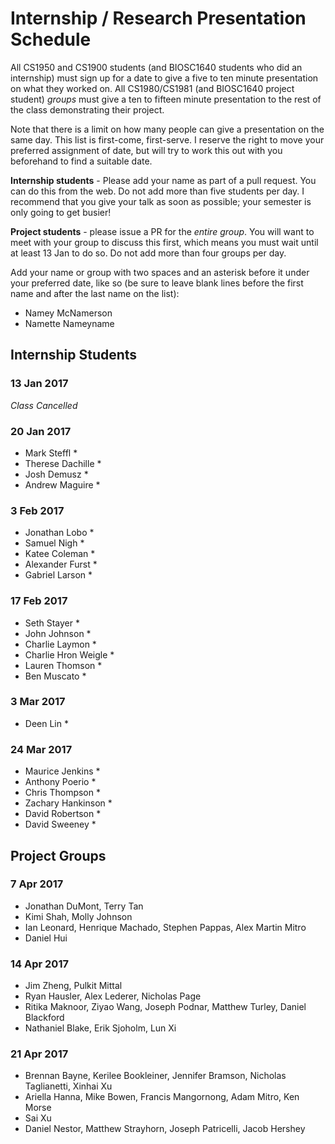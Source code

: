 
# Internship / Research Presentation Schedule

All CS1950 and CS1900 students (and BIOSC1640 students who did an internship) must sign up for a date to give a five to ten minute presentation on what they worked on.  All CS1980/CS1981 (and BIOSC1640 project student) _groups_ must give a ten to fifteen minute presentation to the rest of the class demonstrating their project.

Note that there is a limit on how many people can give a presentation on the same day.  This list is first-come, first-serve.  I reserve the right to move your preferred assignment of date, but will try to work this out with you beforehand to find a suitable date.

__Internship students__ - Please add your name as part of a pull request.  You can do this from the web.  Do not add more than five students per day.  I recommend that you give your talk as soon as possible; your semester is only going to get busier!

__Project students__ - please issue a PR for the _entire group_.  You will want to meet with your group to discuss this first, which means you must wait until at least 13 Jan to do so. Do not add more than four groups per day.

Add your name or group with two spaces and an asterisk before it under your preferred date, like so (be sure to leave blank lines before the first name and after the last name on the list):

  * Namey McNamerson
  * Namette Nameyname
  
## Internship Students


### 13 Jan 2017
_Class Cancelled_

### 20 Jan 2017

  * Mark Steffl *
  * Therese Dachille *
  * Josh Demusz *
  * Andrew Maguire *

### 3 Feb 2017

  * Jonathan Lobo *
  * Samuel Nigh *
  * Katee Coleman *
  * Alexander Furst *
  * Gabriel Larson *

### 17 Feb 2017

  * Seth Stayer *
  * John Johnson *
  * Charlie Laymon *
  * Charlie Hron Weigle *
  * Lauren Thomson *
  * Ben Muscato *

### 3 Mar 2017

  * Deen Lin *
  
### 24 Mar 2017

  * Maurice Jenkins *
  * Anthony Poerio *
  * Chris Thompson *
  * Zachary Hankinson *
  * David Robertson *
  * David Sweeney *
  
## Project Groups

### 7 Apr 2017

  * Jonathan DuMont, Terry Tan
  * Kimi Shah, Molly Johnson 
  * Ian Leonard, Henrique Machado, Stephen Pappas, Alex Martin Mitro
  * Daniel Hui

###  14 Apr 2017

  * Jim Zheng, Pulkit Mittal
  * Ryan Hausler, Alex Lederer, Nicholas Page
  * Ritika Maknoor, Ziyao Wang, Joseph Podnar, Matthew Turley, Daniel Blackford
  * Nathaniel Blake, Erik Sjoholm, Lun Xi

### 21 Apr 2017

  * Brennan Bayne, Kerilee Bookleiner, Jennifer Bramson, Nicholas Taglianetti, Xinhai Xu
  * Ariella Hanna, Mike Bowen, Francis Mangornong, Adam Mitro, Ken Morse
  * Sai Xu
  * Daniel Nestor, Matthew Strayhorn, Joseph Patricelli, Jacob Hershey






